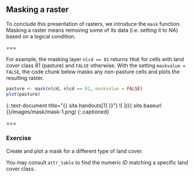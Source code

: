 ---
---

## Masking a raster

To conclude this presentation of rasters, we introduce the `mask` function. Masking a raster means removing some of its data (i.e. setting it to *NA*) based on a logical condition. 

===

For example, the masking layer `nlcd == 81` returns `TRUE` for cells with land cover class 81 (pasture) and `FALSE` otherwise.  With the setting `maskvalue = FALSE`, the code chunk below masks any non-pasture cells and plots the resulting raster.


~~~r
pasture <- mask(nlcd, nlcd == 81, maskvalue = FALSE)
plot(pasture)
~~~
{:.text-document title="{{ site.handouts[1] }}"}
![ ]({{ site.baseurl }}/images/mask/mask-1.png)
{:.captioned}

===

### Exercise 

Create and plot a mask for a different type of land cover. 

You may consult `attr_table` to find the numeric *ID* matching a specific land cover class.
